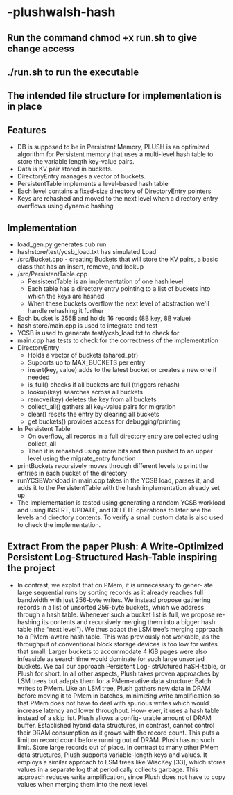 # -plushwalsh-hash

## Run the command chmod +x run.sh to give change access
## ./run.sh to run the executable 
## The intended file structure for implementation is in place


## Features
- DB is supposed to be in Persistent Memory, PLUSH is an optimized algorithm for Persistent memory that uses a multi-level hash table to store the variable length key-value pairs.
- Data is KV pair stored in buckets.
- DirectoryEntry manages a vector of buckets.
- PersistentTable implements a level-based hash table
- Each level contains a fixed-size directory of DirectoryEntry pointers
- Keys are rehashed and moved to the next level when a directory entry overflows using dynamic hashing


## Implementation
- load_gen.py generates cub run
- hashstore/test/ycsb_load.txt has simulated Load
- /src/Bucket.cpp - creating Buckets that will store the KV pairs, a basic class that has an insert, remove, and lookup
- /src/PersistentTable.cpp 
    - PersistentTable is an implementation of one hash level
    - Each table has a directory entry pointing to a list of buckets into which the keys are hashed
    - When these buckets overflow the next level of abstraction we'll handle rehashing it further
- Each bucket is 256B and holds 16 records (8B key, 8B value)
- hash store/main.cpp is used to integrate and test
- YCSB is used to generate test/ycsb_load.txt to check for 
- main.cpp has tests to check for the correctness of the implementation
- DirectoryEntry
    - Holds a vector of buckets (shared_ptr<Bucket>)
    - Supports up to MAX_BUCKETS per entry
    - insert(key, value) adds to the latest bucket or creates a new one if needed
    - is_full() checks if all buckets are full (triggers rehash)
    - lookup(key) searches across all buckets
    - remove(key) deletes the key from all buckets
    - collect_all() gathers all key-value pairs for migration
    - clear() resets the entry by clearing all buckets
    - get buckets() provides access for debugging/printing
- In Persistent Table
    - On overflow, all records in a full directory entry are collected using collect_all
    - Then it is rehashed using more bits and then pushed to an upper level using the migrate_entry function
- printBuckets recursively moves through different levels to print the entries in each bucket of the directory
- runYCSBWorkload in main.cpp takes in the YCSB load, parses it, and adds it to the PersistentTable with the hash implementation already set up
- The implementation is tested using generating a random YCSB workload and using INSERT, UPDATE, and DELETE operations to later see the levels and directory contents. To verify a small custom data is also used to check the implementation.

## Extract From the paper Plush: A Write-Optimized Persistent Log-Structured Hash-Table inspiring the project

- In contrast, we exploit that on PMem, it is unnecessary to gener- ate large sequential runs by sorting records as it already reaches full bandwidth with just 256-byte writes. We instead propose gathering records in a list of unsorted 256-byte buckets, which we address through a hash table. Whenever such a bucket list is full, we propose re-hashing its contents and recursively merging them into a bigger hash table (the “next level”). We thus adapt the LSM tree’s merging approach to a PMem-aware hash table. This was previously not workable, as the throughput of conventional block storage devices is too low for writes that small. Larger buckets to accommodate 4 KiB pages were also infeasible as search time would dominate for such large unsorted buckets. We call our approach Persistent Log- strUctured haSH-table, or Plush for short. In all other aspects, Plush takes proven approaches by LSM trees but adapts them for a PMem-native data structure:
Batch writes to PMem. Like an LSM tree, Plush gathers new data in DRAM before moving it to PMem in batches, minimizing write amplification so that PMem does not have to deal with spurious writes which would increase latency and lower throughput. How- ever, it uses a hash table instead of a skip list. Plush allows a config- urable amount of DRAM buffer. Established hybrid data structures, in contrast, cannot control their DRAM consumption as it grows with the record count. This puts a limit on record count before running out of DRAM. Plush has no such limit.
Store large records out of place. In contrast to many other PMem data structures, Plush supports variable-length keys and values. It employs a similar approach to LSM trees like WiscKey [33], which stores values in a separate log that periodically collects garbage. This approach reduces write amplification, since Plush does not have to copy values when merging them into the next level.

